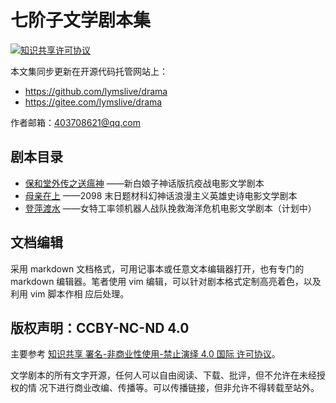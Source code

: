 # 七阶子文学剧本集

<a rel="license" href="http://creativecommons.org/licenses/by-nc-nd/4.0/"><img alt="知识共享许可协议" style="border-width:0" src="https://i.creativecommons.org/l/by-nc-nd/4.0/88x31.png" /></a>

本文集同步更新在开源代码托管网站上：

* https://github.com/lymslive/drama
* https://gitee.com/lymslive/drama

作者邮箱：403708621@qq.com

## 剧本目录

* [保和堂外传之送瘟神](songwenshen) ——新白娘子神话版抗疫战电影文学剧本
* [母亲在上](motherbless) ——2098 末日题材科幻神话浪漫主义英雄史诗电影文学剧本
* [登萍渡水](standocean) ——女特工率领机器人战队挽救海洋危机电影文学剧本（计划中）

## 文档编辑

采用 markdown 文档格式，可用记事本或任意文本编辑器打开，也有专门的 markdown
编辑器。笔者使用 vim 编辑，可以针对剧本格式定制高亮着色，以及利用 vim 脚本作相
应后处理。

## 版权声明：CCBY-NC-ND 4.0

主要参考 <a rel="license" href="http://creativecommons.org/licenses/by-nc-nd/4.0/">知识共享 署名-非商业性使用-禁止演绎 4.0 国际 许可协议</a>。

文学剧本的所有文字开源，任何人可以自由阅读、下载、批评，但不允许在未经授权的情
况下进行商业改编、传播等。可以传播链接，但非允许不得转载至站外。


